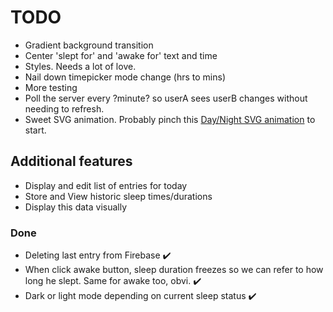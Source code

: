 # TODO

- Gradient background transition
- Center 'slept for' and 'awake for' text and time
- Styles. Needs a lot of love.
- Nail down timepicker mode change (hrs to mins)
- More testing
- Poll the server every ?minute? so userA sees userB changes without needing to refresh.
- Sweet SVG animation. Probably pinch this [Day/Night SVG animation](https://codepen.io/trig65/pen/ExjbmEJ) to start.

## Additional features

- Display and edit list of entries for today
- Store and View historic sleep times/durations
- Display this data visually

### Done

- Deleting last entry from Firebase ✔️
- When click awake button, sleep duration freezes so we can refer to how long he slept. Same for awake too, obvi. ✔️
- Dark or light mode depending on current sleep status ✔️
